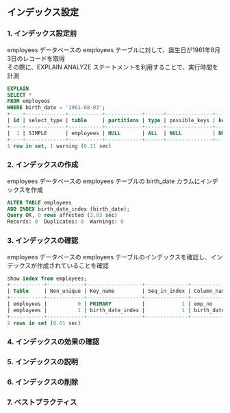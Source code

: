 ## インデックス設定

### 1. インデックス設定前
employees データベースの employees テーブルに対して、誕生日が1961年8月3日のレコードを取得  
その際に、EXPLAIN ANALYZE ステートメントを利用することで、実行時間を計測  

```sql
EXPLAIN
SELECT *
FROM employees
WHERE birth_date = '1961-08-03';
+----+-------------+-----------+------------+------+---------------+------+---------+------+--------+----------+-------------+
| id | select_type | table     | partitions | type | possible_keys | key  | key_len | ref  | rows   | filtered | Extra       |
+----+-------------+-----------+------------+------+---------------+------+---------+------+--------+----------+-------------+
|  1 | SIMPLE      | employees | NULL       | ALL  | NULL          | NULL | NULL    | NULL | 299290 |    10.00 | Using where |
+----+-------------+-----------+------------+------+---------------+------+---------+------+--------+----------+-------------+
1 row in set, 1 warning (0.11 sec)
```

### 2. インデックスの作成
employees データベースの employees テーブルの birth_date カラムにインデックスを作成  

```sql
ALTER TABLE employees
ADD INDEX birth_date_index (birth_date);
Query OK, 0 rows affected (3.03 sec)
Records: 0  Duplicates: 0  Warnings: 0
```

### 3. インデックスの確認
employees データベースの employees テーブルのインデックスを確認し、インデックスが作成されていることを確認

```sql
show index from employees;
+-----------+------------+------------------+--------------+-------------+-----------+-------------+----------+--------+------+------------+---------+---------------+---------+------------+
| Table     | Non_unique | Key_name         | Seq_in_index | Column_name | Collation | Cardinality | Sub_part | Packed | Null | Index_type | Comment | Index_comment | Visible | Expression |
+-----------+------------+------------------+--------------+-------------+-----------+-------------+----------+--------+------+------------+---------+---------------+---------+------------+
| employees |          0 | PRIMARY          |            1 | emp_no      | A         |      299290 |     NULL |   NULL |      | BTREE      |         |               | YES     | NULL       |
| employees |          1 | birth_date_index |            1 | birth_date  | A         |        4781 |     NULL |   NULL |      | BTREE      |         |               | YES     | NULL       |
+-----------+------------+------------------+--------------+-------------+-----------+-------------+----------+--------+------+------------+---------+---------------+---------+------------+
2 rows in set (0.01 sec)
```

### 4. インデックスの効果の確認


### 5. インデックスの説明


### 6. インデックスの削除


### 7. ベストプラクティス


